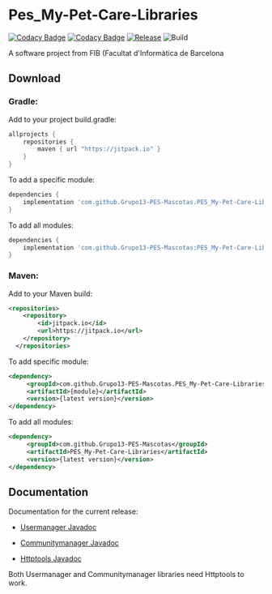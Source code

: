 # Pes_My-Pet-Care-Libraries
[![Codacy Badge](https://api.codacy.com/project/badge/Grade/e4eba67e1aca4bc6853f7ce45475a3df)](https://www.codacy.com/gh/Grupo13-PES-Mascotas/PES_My-Pet-Care-API?utm_source=github.com&amp;utm_medium=referral&amp;utm_content=Grupo13-PES-Mascotas/PES_My-Pet-Care-API&amp;utm_campaign=Badge_Grade)	[![Codacy Badge](https://api.codacy.com/project/badge/Coverage/e4eba67e1aca4bc6853f7ce45475a3df)](https://www.codacy.com/gh/Grupo13-PES-Mascotas/PES_My-Pet-Care-API?utm_source=github.com&utm_medium=referral&utm_content=Grupo13-PES-Mascotas/PES_My-Pet-Care-API&utm_campaign=Badge_Coverage)	[![Release](https://jitpack.io/v/Grupo13-PES-Mascotas/PES_My-Pet-Care-Libraries.svg)](https://jitpack.io/#Grupo13-PES-Mascotas/PES_My-Pet-Care-Libraries) ![Build](https://github.com/Grupo13-PES-Mascotas/PES_My-Pet-Care-Libraries/workflows/Build/badge.svg)

A software project from FIB (Facultat d'Informàtica de Barcelona
## Download

### Gradle:
Add to your project build.gradle:
```gradle
allprojects {
    repositories {
        maven { url "https://jitpack.io" }
    }
}
```
To add a specific module:

```gradle
dependencies {
	implementation 'com.github.Grupo13-PES-Mascotas.PES_My-Pet-Care-Libraries:{module}:{latest version}'
}
```
To add all modules:
```gradle
dependencies {
	implementation 'com.github.Grupo13-PES-Mascotas:PES_My-Pet-Care-Libraries:{latest version}'
}
```

### Maven:
Add to your Maven build:
```xml
<repositories>
	<repository>
	    <id>jitpack.io</id>
	    <url>https://jitpack.io</url>
	</repository>
  </repositories>
```
To add specific module:
```xml
<dependency>
     <groupId>com.github.Grupo13-PES-Mascotas.PES_My-Pet-Care-Libraries</groupId>
     <artifactId>{module}</artifactId>
     <version>{latest version}</version>
</dependency>
```
To add all modules:
```xml
<dependency>
     <groupId>com.github.Grupo13-PES-Mascotas</groupId>
     <artifactId>PES_My-Pet-Care-Libraries</artifactId>
     <version>{latest version}</version>
</dependency>
```
## Documentation
Documentation for the current release:

* [Usermanager Javadoc](https://javadoc.jitpack.io/com/github/Grupo13-PES-Mascotas/PES_My-Pet-Care-Libraries/usermanager/v2.0.0/javadoc)

* [Communitymanager Javadoc](https://javadoc.jitpack.io/com/github/Grupo13-PES-Mascotas/PES_My-Pet-Care-Libraries/communitymanager/v2.0.0/javadoc)
			     
* [Httptools Javadoc](https://javadoc.jitpack.io/com/github/Grupo13-PES-Mascotas/PES_My-Pet-Care-Libraries/httptools/v2.0.0/javadoc)

Both Usermanager and Communitymanager libraries need Httptools to work.

